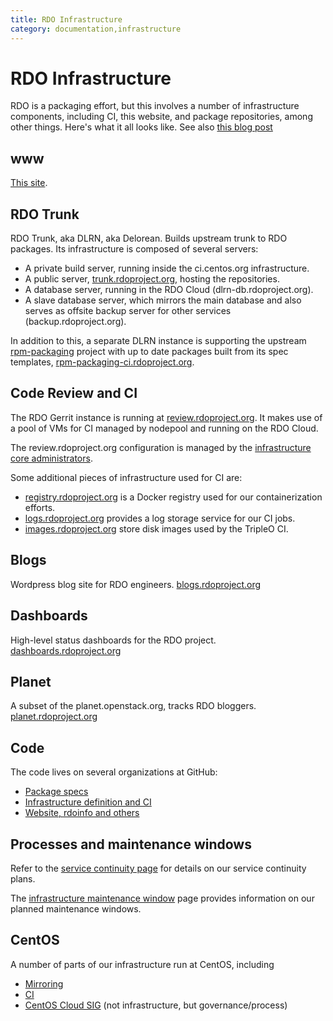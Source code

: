 ```yaml
---
title: RDO Infrastructure
category: documentation,infrastructure
---
```


# RDO Infrastructure

RDO is a packaging effort, but this involves a number of infrastructure
components, including CI, this website, and package repositories, among
other things. Here's what it all looks like. See also [this blog
post](https://www.rdoproject.org/blog/2016/07/improving-the-rdo-trunk-infrastructure/)

## www

[This site](http://rdoproject.org/).

## RDO Trunk

RDO Trunk, aka DLRN, aka Delorean. Builds upstream trunk to RDO packages. Its infrastructure
is composed of several servers:

* A private build server, running inside the ci.centos.org infrastructure.
* A public server, [trunk.rdoproject.org](http://trunk.rdoproject.org), hosting the repositories.
* A database server, running in the RDO Cloud (dlrn-db.rdoproject.org).
* A slave database server, which mirrors the main database and also serves as offsite backup server
  for other services (backup.rdoproject.org).

In addition to this, a separate DLRN instance is supporting the upstream
[rpm-packaging](https://github.com/openstack/rpm-packaging) project with up to date packages built
from its spec templates, [rpm-packaging-ci.rdoproject.org](https://rpm-packaging-ci.rdoproject.org/repos/status_report.html).

## <a name="codereivew-ci"></a> Code Review and CI

The RDO Gerrit instance is running at [review.rdoproject.org](https://review.rdoproject.org/). It makes use
of a pool of VMs for CI managed by nodepool and running on the RDO Cloud.

The review.rdoproject.org configuration is managed by the [infrastructure core administrators](/infra/review-rdo-infra-core).

Some additional pieces of infrastructure used for CI are:

* [registry.rdoproject.org](https://console.registry.rdoproject.org/) is a Docker registry used for our
  containerization efforts.
* [logs.rdoproject.org](https://logs.rdoproject.org) provides a log storage service for our CI jobs.
* [images.rdoproject.org](https://images.rdoproject.org/master/rdo_trunk/) store disk images used by the TripleO CI.

## Blogs

Wordpress blog site for RDO engineers.
[blogs.rdoproject.org](http://blogs.rdoproject.org/)

## Dashboards

High-level status dashboards for the RDO project.
[dashboards.rdoproject.org](https://dashboards.rdoproject.org/rdo-dev)

## Planet

A subset of the planet.openstack.org, tracks RDO bloggers.
[planet.rdoproject.org](http://planet.rdoproject.org/)

## Code

The code lives on several organizations at GitHub:

* [Package specs](https://github.com/rdo-packages)
* [Infrastructure definition and CI](https://github.com/rdo-infra)
* [Website, rdoinfo and others](https://github.com/redhat-openstack)

## Processes and maintenance windows

Refer to the [service continuity page](/infra/service-continuity) for details on our service continuity plans.

The [infrastructure maintenance window](/infra/maintenance-windows) page provides information on our planned
maintenance windows.

## CentOS

A number of parts of our infrastructure run at CentOS, including

* [Mirroring](http://buildlogs.centos.org/centos/7/cloud/x86_64/)
* [CI](https://ci.centos.org/view/rdo/view/promotion-pipeline/)
* [CentOS Cloud SIG](https://wiki.centos.org/SpecialInterestGroup/Cloud)
  (not infrastructure, but governance/process)

